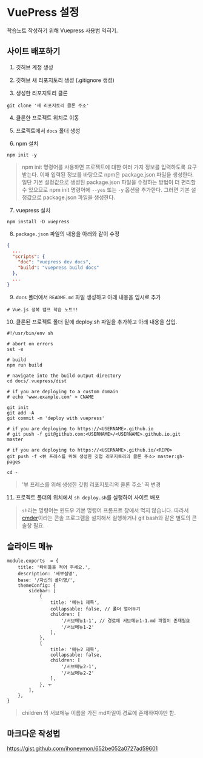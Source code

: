 
# VuePress 설정

  

학습노트 작성하기 위해 Vuepress 사용법 익히기.

  

## 사이트 배포하기

  

1. 깃허브 계정 생성

2. 깃허브 새 리포지토리 생성 (.gitignore 생성)

3. 생성한 리포지토리 클론
```
git clone '새 리포지토리 클론 주소'

```

4. 클론한 프로젝트 위치로 이동

5. 프로젝트에서 `docs` 폴더 생성

6. npm 설치
```
npm init -y

```

>npm init 명령어를 사용하면 프로젝트에 대한 여러 가지 정보를 입력하도록 요구받는다. 이때 입력된 정보를 바탕으로 npm은 package.json 파일을 생성한다. 일단 기본 설정값으로 생성된 package.json 파일을 수정하는 방법이 더 편리할 수 있으므로 npm init 명령어에 `--yes` 또는 `-y` 옵션을 추가한다. 그러면 기본 설정값으로 package.json 파일을 생성한다.

7. vuepress 설치
````
npm install -D vuepress

````

8. `package.json`  파일의 내용을 아래와 같이 수정
```json
{
  ...
  "scripts": {
    "doc": "vuepress dev docs",
    "build": "vuepress build docs"
  },
  ...
}
```
9. `docs` 폴더에서 `README.md` 파일 생성하고 아래 내용을 임시로 추가
```
# Vue.js 정복 캠프 학습 노트!!
```
10. 클론된 프로젝트 폴더 밑에 deploy.sh 파일을 추가하고 아래 내용을 삽입.
```
#!/usr/bin/env sh

# abort on errors
set -e

# build
npm run build

# navigate into the build output directory
cd docs/.vuepress/dist

# if you are deploying to a custom domain
# echo 'www.example.com' > CNAME

git init
git add -A
git commit -m 'deploy with vuepress'

# if you are deploying to https://<USERNAME>.github.io
# git push -f git@github.com:<USERNAME>/<USERNAME>.github.io.git master

# if you are deploying to https://<USERNAME>.github.io/<REPO>
git push -f <뷰 프레스를 위해 생성한 깃헙 리포지토리의 클론 주소> master:gh-pages

cd -
```
> '뷰 프레스를 위해 생성한 깃헙 리포지토리의 클론 주소' 꼭 변경

11.  프로젝트 폴더의 위치에서  `sh deploy.sh`를 실행하여 사이트 배포

> `sh`라는 명령어는 윈도우 기본 명령어 프롬프트 창에서 먹지 않습니다. 
> 따라서  [cmder](https://cmder.net/)이라는 콘솔 프로그램을 설치해서 실행하거나 git bash와 같은 별도의 콘솔창 필요.


## 슬라이드 메뉴
```
module.exports  = {
	title: '타이틀을 적어 주세요.',
	description: '세부설명',
	base: '/자신의 폴더명/',	
	themeConfig: {
		sidebar: [
			{
				title: '메뉴1 제목',
				collapsable: false, // 폴더 열어두기
				children: [
					'/서브메뉴1-1', // 경로에 서브메뉴1-1.md 파일이 존재필요
					'/서브메뉴1-2'
				],
			},
			{
				title: '메뉴2 제목',
				collapsable: false,
				children: [
					'/서브메뉴2-1', 
					'/서브메뉴2-2'
				],
			}, ㅜ
		],
	},
}
```
>children 의 서브메뉴 이름을 가진 md파일이 경로에 존재하여야만 함.

## 마크다운 작성법
<https://gist.github.com/ihoneymon/652be052a0727ad59601>
